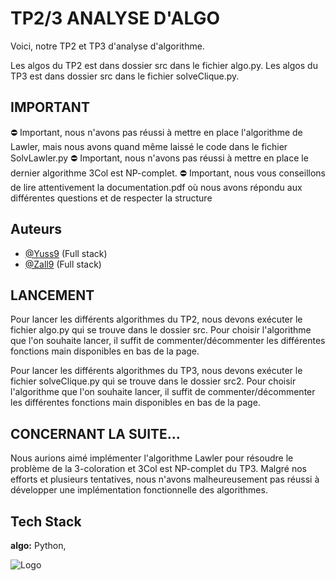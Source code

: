 
# TP2/3 ANALYSE D'ALGO

Voici, notre TP2 et TP3 d'analyse d'algorithme.

Les algos du TP2 est dans dossier src dans le fichier algo.py.
Les algos du TP3 est dans dossier src dans le fichier solveClique.py.

## IMPORTANT
⛔️ Important, nous n'avons pas réussi à mettre en place l'algorithme de Lawler, mais nous avons quand même laissé le code dans le fichier SolvLawler.py
⛔️ Important, nous n'avons pas réussi à mettre en place le dernier algorithme 3Col est NP-complet.
⛔️ Important, nous vous conseillons de lire attentivement la documentation.pdf où nous avons répondu aux différentes questions et de respecter la structure


## Auteurs

- [@Yuss9](https://github.com/Yuss9) (Full stack)
- [@Zall9](https://github.com/Zall9) (Full stack)

## LANCEMENT

Pour lancer les différents algorithmes du TP2, nous devons exécuter le fichier algo.py qui se trouve dans le dossier src. Pour choisir l'algorithme que l'on souhaite lancer, il suffit de commenter/décommenter les différentes fonctions main disponibles en bas de la page.

Pour lancer les différents algorithmes du TP3, nous devons exécuter le fichier solveClique.py qui se trouve dans le dossier src2. Pour choisir l'algorithme que l'on souhaite lancer, il suffit de commenter/décommenter les différentes fonctions main disponibles en bas de la page.

## CONCERNANT LA SUITE...

Nous aurions aimé implémenter l'algorithme Lawler pour résoudre le problème de la 3-coloration et 3Col est NP-complet du TP3. Malgré nos efforts et plusieurs tentatives, nous n'avons malheureusement pas réussi à développer une implémentation fonctionnelle des algorithmes.

## Tech Stack

**algo:** Python, 


![Logo](https://physique-et-maths.fr/enseignement/premiere_generale/mathematiques/python_algorithme/python_algorithme.png)

